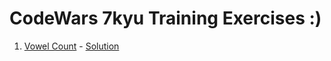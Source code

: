 # CodeWars 7kyu Training Exercises :)

1. [Vowel Count](https://www.codewars.com/kata/54ff3102c1bad923760001f3/train/javascript) - [Solution](https://github.com/COLMASH/CodeWars/blob/main/src/vowel_count/index.js)
